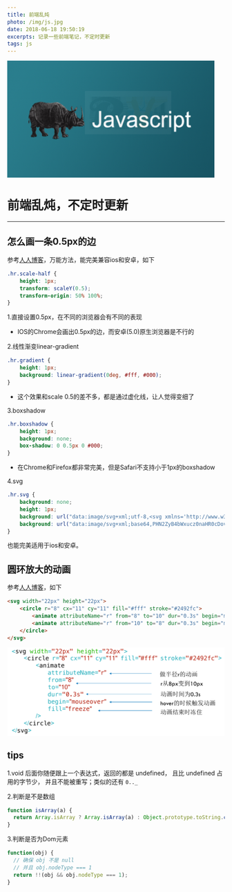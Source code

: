 ```yaml
---
title: 前端乱炖
photo: /img/js.jpg
date: 2018-06-18 19:50:19
excerpts: 记录一些前端笔记，不定时更新
tags: js
---
```


![图片内容](/img/js.jpg)

# 前端乱炖，不定时更新

------

## 怎么画一条0.5px的边

参考[人人博客](https://fed.renren.com/2018/03/24/half-of-one-px/)，万能方法，能完美兼容ios和安卓，如下

```css
.hr.scale-half {
    height: 1px;
    transform: scaleY(0.5);
    transform-origin: 50% 100%;
}
```

1.直接设置0.5px，在不同的浏览器会有不同的表现
- IOS的Chrome会画出0.5px的边，而安卓(5.0)原生浏览器是不行的

2.线性渐变linear-gradient
```css
.hr.gradient {
    height: 1px;
    background: linear-gradient(0deg, #fff, #000);
}
```
- 这个效果和scale 0.5的差不多，都是通过虚化线，让人觉得变细了

3.boxshadow
```css
.hr.boxshadow {
    height: 1px;
    background: none;
    box-shadow: 0 0.5px 0 #000;
}
```
- 在Chrome和Firefox都非常完美，但是Safari不支持小于1px的boxshadow

4.svg
```css
.hr.svg {
    background: none;
    height: 1px;
    background: url("data:image/svg+xml;utf-8,<svg xmlns='http://www.w3.org/2000/svg' width='100%' height='1px'><line x1='0' y1='0' x2='100%' y2='0' stroke='#000'></line></svg>");
    background: url("data:image/svg+xml;base64,PHN2ZyB4bWxucz0naHR0cDovL3d3dy53My5vcmcvMjAwMC9zdmcnIHdpZHRoPScxMDAlJyBoZWlnaHQ9JzFweCc+PGxpbmUgeDE9JzAnIHkxPScwJyB4Mj0nMTAwJScgeTI9JzAnIHN0cm9rZT0nIzAwMCc+PC9saW5lPjwvc3ZnPg==");
}
```
也能完美适用于ios和安卓。

## 圆环放大的动画

参考[人人博客](https://fed.renren.com/2017/12/17/svg-animation/)，如下
```html
<svg width="22px" height="22px">
    <circle r="8" cx="11" cy="11" fill="#fff" stroke="#2492fc">
        <animate attributeName="r" from="8" to="10" dur="0.3s" begin="mouseover" fill="freeze" class="magnify"/>
        <animate attributeName="r" from="10" to="8" dur="0.3s" begin="mouseout" fill="freeze" class="shrink"/>
    </circle>
</svg>
```

![svg](/img/svg.png)

## tips

1.void 后面你随便跟上一个表达式，返回的都是 undefined， 且比 undefined 占用的字节少， 并且不能被重写；类似的还有 ```0.._```

2.判断是不是数组

```js
function isArray(a) {
  return Array.isArray ? Array.isArray(a) : Object.prototype.toString.call(a) === '[object Array]';
}
```

3.判断是否为Dom元素

```js
function(obj) {
  // 确保 obj 不是 null 
  // 并且 obj.nodeType === 1
  return !!(obj && obj.nodeType === 1);
}
```